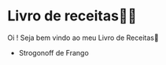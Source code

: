 # Livro de receitas:woman_cook:

Oi ! Seja bem vindo ao meu Livro de Receitas:wave:

- Strogonoff de Frango

